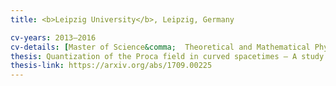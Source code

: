 ```yaml
---
title: <b>Leipzig University</b>, Leipzig, Germany

cv-years: 2013–2016
cv-details: [Master of Science&comma;  Theoretical and Mathematical Physics]
thesis: Quantization of the Proca field in curved spacetimes – A study of mass dependence and the zero mass limit
thesis-link: https://arxiv.org/abs/1709.00225
---
```

